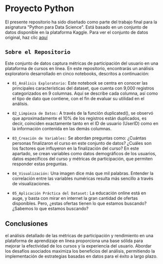 # Proyecto Python

El presente repositorio ha sido diseñado como parte del trabajo final para la asignatura "Python para Data Science". Está basado en un conjunto de datos disponible en la plataforma Kaggle. Para ver el conjunto de datos original, haz clic [aquí](https://www.kaggle.com/datasets/rabieelkharoua/predict-online-course-engagement-dataset/discussion/515845)

## `Sobre el Repositorio`
Este conjunto de datos captura métricas de participación del usuario en una plataforma de cursos en línea. En este repositorio, encontrarás un análisis exploratorio desarrollado en cinco notebooks, descritos a continuación:

- `01_Análisis Exploratorio:` Este notebook se centra en conocer las principales características del dataset, que cuenta con 9,000 registros categorizados en 9 columnas. Aquí se describe cada columna, así como el tipo de dato que contiene, con el fin de evaluar su utilidad en el análisis.

- `02_Limpieza de Datos:` A través de la función duplicated(), se observó que aproximadamente el 10% de los registros están duplicados, es decir, coinciden exactamente tanto en el ID de usuario (UserID) como en la información contenida en las demás columnas.

- `03_Creación de Variables:` Se abordan preguntas como: ¿Cuántas personas finalizaron el curso en este conjunto de datos? ¿Cuáles son los factores que influyeron en la finalización del curso? En este apartado, se crean variables como datos demográficos de los usuarios, datos específicos del curso y métricas de participación, que permiten responder estas preguntas.

- `04_Visualización:` Una imagen dice más que mil palabras. Entender la correlación entre las variables numéricas resulta más sencillo a través de visualizaciones.

- `05_Aplicación Práctica del Dataset:` La educación online está en auge, y basta con mirar en internet la gran cantidad de ofertas disponibles. Pero, ¿estas ofertas tienen lo que estamos buscando? ¿Sabemos lo que estamos buscando?

## Conclusiones

el análisis detallado de las métricas de participación y rendimiento en una plataforma de aprendizaje en línea proporciona una base sólida para mejorar la efectividad de los cursos y la experiencia del usuario. Abordar los desafíos asociados maximiza los beneficios del análisis, permitiendo la implementación de estrategias basadas en datos para el éxito a largo plazo.

